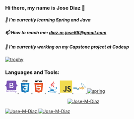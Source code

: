 ### Hi there, my name is Jose Diaz 👋
##### 🌱 I’m currently learning Spring and Java
##### 📫 How to reach me: *diaz.m.jose68@gmail.com*
##### 🔭 I’m currently working on my Capstone project at Codeup

[![trophy](https://github-profile-trophy.vercel.app/?username=Jose-M-Diaz&theme=onedark)](https://github.com/Jose-M-Diaz/github-profile-trophy)

<h3 align="left">Languages and Tools:</h3>
<a href="https://getbootstrap.com" target="_blank" rel="noreferrer"> <img src="https://raw.githubusercontent.com/devicons/devicon/master/icons/bootstrap/bootstrap-plain-wordmark.svg" alt="bootstrap" width="40" height="40"/> </a> <a href="https://www.w3schools.com/css/" target="_blank" rel="noreferrer"> <img src="https://raw.githubusercontent.com/devicons/devicon/master/icons/css3/css3-original-wordmark.svg" alt="css3" width="40" height="40"/> </a> <a href="https://www.w3.org/html/" target="_blank" rel="noreferrer"> <img src="https://raw.githubusercontent.com/devicons/devicon/master/icons/html5/html5-original-wordmark.svg" alt="html5" width="40" height="40"/> </a> <a href="https://www.java.com" target="_blank" rel="noreferrer"> <img src="https://raw.githubusercontent.com/devicons/devicon/master/icons/java/java-original.svg" alt="java" width="40" height="40"/> </a> <a href="https://developer.mozilla.org/en-US/docs/Web/JavaScript" target="_blank" rel="noreferrer"> <img src="https://raw.githubusercontent.com/devicons/devicon/master/icons/javascript/javascript-original.svg" alt="javascript" width="40" height="40"/> </a> <a href="https://www.mysql.com/" target="_blank" rel="noreferrer"> <img src="https://raw.githubusercontent.com/devicons/devicon/master/icons/mysql/mysql-original-wordmark.svg" alt="mysql" width="40" height="40"/> </a> <a href="https://spring.io/" target="_blank" rel="noreferrer"> <img src="https://www.vectorlogo.zone/logos/springio/springio-icon.svg" alt="spring" width="40" height="40"/> </a>


<p align="center"><a href="#">
  <img align="center" src="https://github-readme-stats.vercel.app/api/top-langs?username=Jose-M-Diaz&show_icons=true&locale=en&layout=compact&theme=algolia" alt="Jose-M-Diaz" /></a></p>
  <a href="#">
  <img align="center" src="https://github-readme-stats.vercel.app/api?username=Jose-M-Diaz&show_icons=true&locale=en&theme=algolia&layout=compact" alt="Jose-M-Diaz" />
</a>
<a href="#">
  <img align="center" src="https://github-readme-streak-stats.herokuapp.com/?user=Jose-M-Diaz&theme=algolia" alt="Jose-M-Diaz" />
</a>
<!--
**Jose-M-Diaz/Jose-M-Diaz** is a ✨ _special_ ✨ repository because its `README.md` (this file) appears on your GitHub profile.

Here are some ideas to get you started:

- 🔭 I’m currently working on ...
- 🌱 I’m currently learning ...
- 👯 I’m looking to collaborate on ...
- 🤔 I’m looking for help with ...
- 💬 Ask me about ...
- 📫 How to reach me: diaz.m.jose68@gmail.com
- 😄 Pronouns: He/Him
- ⚡ Fun fact: ...
-->
